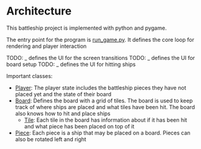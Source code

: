# Architecture

This battleship project is implemented with python and pygame. 

The entry point for the program is [run_game.py](..run_game.py). It defines the core loop for rendering and player interaction

TODO: _ defines the UI for the screen transitions
TODO: _ defines the UI for board setup
TODO: _ defines the UI for hitting ships

Important classes:
- [Player](../battleship_game/src/player.py): The player state includes the battleship pieces they have not placed yet and the state of their board
- [Board](../battleship_game/src/board.py): Defines the board with a grid of tiles. The board is used to keep track of where ships are placed and what tiles have been hit. The board also knows how to hit and place ships
    - [Tile](../battleship_game/src/board.py): Each tile in the board has information about if it has been hit and what piece has been placed on top of it
- [Piece](../battleship_game/src/piece.py): Each piece is a ship that may be placed on a board. Pieces can also be rotated left and right
